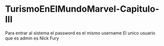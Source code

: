 # TurismoEnElMundoMarvel-Capitulo-III

Para entrar al sistema el password es el mismo username
El unico usuario que es admin es Nick Fury

